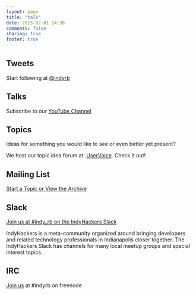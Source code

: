 ```yaml
---
layout: page
title: "talk"
date: 2015-02-01 14:38
comments: false
sharing: true
footer: true
---
```


## Tweets
Start following at [@indyrb](twitter.com/indyrb)

## Talks
Subscribe to our [YouTube Channel](https://www.youtube.com/channel/UCuwZgyA6KVErxK3mCf2Wzdg)

## Topics

Ideas for something you would like to see or even better yet present?

We host our topic idea forum at: [UserVoice](https://indyrb.uservoice.com/forums/20778-indy-rb-meetup-topics). Check it out!

## Mailing List

[Start a Topic or View the Archive](http://www.meetup.com/indyrb/messages/)

## Slack

[Join us at #indy_rb on the IndyHackers Slack](https://indyhackers-slack.herokuapp.com/)

IndyHackers is a meta-community organized around bringing developers and related technology professionals in Indianapolis closer together.
The IndyHackers Slack has channels for many local meetup groups and special interest topics.

## IRC

[Join us](http://webchat.freenode.net/) at #indyrb on freenode
